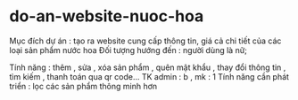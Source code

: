 # do-an-website-nuoc-hoa
Mục đích dự án : tạo ra website cung cấp thông tin, giá cả chi tiết  của các loại sản phẩm nước hoa 
Đối tượng hướng đến : người dùng là nữ;

Tính năng : thêm , sửa , xóa sản phẩm  , quên mật khẩu , thay đổi thông tin , tìm kiếm , thanh toán qua qr code...
TK admin : b  , mk : 1
Tính năng cần phát triển : lọc các sản phẩm thông minh hơn

